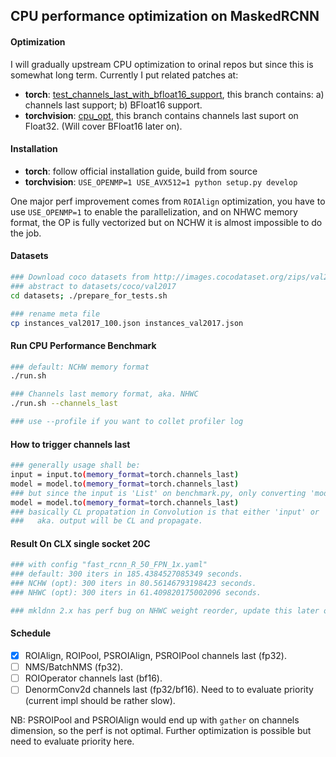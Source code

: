CPU performance optimization on MaskedRCNN
-----

#### Optimization
I will gradually upstream CPU optimization to orinal repos but since this is somewhat long term.
Currently I put related patches at:
* **torch**: [test_channels_last_with_bfloat16_support](https://github.com/mingfeima/pytorch/tree/test_channels_last_with_bfloat16_support), this branch contains: a) channels last support; b) BFloat16 support.
* **torchvision**: [cpu_opt](https://github.com/mingfeima/vision/tree/cpu_opt), this branch contains channels last suport on Float32. (Will cover BFloat16 later on).

#### Installation
* **torch**: follow official installation guide, build from source
* **torchvision**: `USE_OPENMP=1 USE_AVX512=1 python setup.py develop`

One major perf improvement comes from `ROIAlign` optimization, you have to use `USE_OPENMP=1` to enable the parallelization, and on NHWC memory format, the OP is fully vectorized but on NCHW it is almost impossible to do the job.

#### Datasets
```bash
### Download coco datasets from http://images.cocodataset.org/zips/val2017.zip
### abstract to datasets/coco/val2017
cd datasets; ./prepare_for_tests.sh

### rename meta file   
cp instances_val2017_100.json instances_val2017.json
```

#### Run CPU Performance Benchmark
```bash
### default: NCHW memory format
./run.sh

### Channels last memory format, aka. NHWC
./run.sh --channels_last

### use --profile if you want to collet profiler log
```
#### How to trigger channels last
```bash
### generally usage shall be:
input = input.to(memory_format=torch.channels_last)
model = model.to(memory_format=torch.channels_last)
### but since the input is 'List' on benchmark.py, only converting 'model' will also do the job
model = model.to(memory_format=torch.channels_last)
### basically CL propatation in Convolution is that either 'input' or 'weight' in CL format will trigger following CL path
###   aka. output will be CL and propagate.
```

#### Result On CLX single socket 20C
```bash
### with config "fast_rcnn_R_50_FPN_1x.yaml"
### default: 300 iters in 185.4384527085349 seconds.
### NCHW (opt): 300 iters in 80.56146793198423 seconds.
### NHWC (opt): 300 iters in 61.409820175002096 seconds.

### mkldnn 2.x has perf bug on NHWC weight reorder, update this later on.
```

#### Schedule
* [x] ROIAlign, ROIPool, PSROIAlign, PSROIPool channels last (fp32).
* [ ] NMS/BatchNMS (fp32).
* [ ] ROIOperator channels last (bf16).
* [ ] DenormConv2d channels last (fp32/bf16). Need to to evaluate priority (current impl should be rather slow).

NB: PSROIPool and PSROIAlign would end up with `gather` on channels dimension, so the perf is not optimal. Further optimization is possible but need to evaluate priority here.
